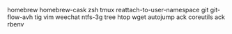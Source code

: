 homebrew
homebrew-cask
zsh
tmux
reattach-to-user-namespace
git
git-flow-avh
tig
vim
weechat
ntfs-3g
tree
htop
wget
autojump
ack
coreutils
ack
rbenv
